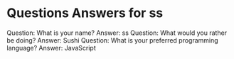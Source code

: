 Questions Answers for ss
============
Question: What is your name?
Answer: ss
Question: What would you rather be doing?
Answer: Sushi
Question: What is your preferred programming language?
Answer: JavaScript
